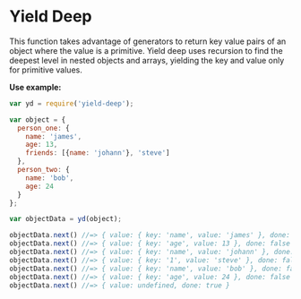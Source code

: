 Yield Deep
==========
This function takes advantage of generators to return key value pairs of an object where the value is a primitive. Yield deep uses recursion to find the deepest level in nested objects and arrays, yielding the key and value only for primitive values.  

<strong>Use example:</strong>
```javascript
var yd = require('yield-deep');

var object = {
  person_one: {
    name: 'james',
    age: 13,
    friends: [{name: 'johann'}, 'steve']
  },
  person_two: {
    name: 'bob',
    age: 24
  }
};

var objectData = yd(object);

objectData.next() //=> { value: { key: 'name', value: 'james' }, done: false }
objectData.next() //=> { value: { key: 'age', value: 13 }, done: false }
objectData.next() //=> { value: { key: 'name', value: 'johann' }, done: false }
objectData.next() //=> { value: { key: '1', value: 'steve' }, done: false }
objectData.next() //=> { value: { key: 'name', value: 'bob' }, done: false }
objectData.next() //=> { value: { key: 'age', value: 24 }, done: false }
objectData.next() //=> { value: undefined, done: true }
```